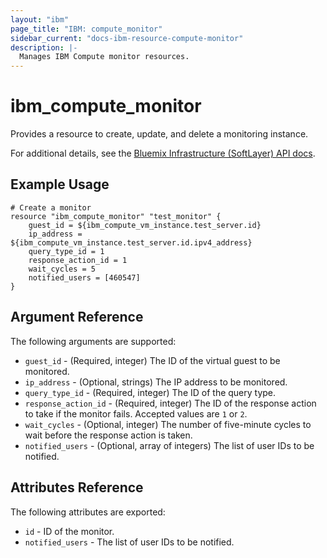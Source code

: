 ```yaml
---
layout: "ibm"
page_title: "IBM: compute_monitor"
sidebar_current: "docs-ibm-resource-compute-monitor"
description: |-
  Manages IBM Compute monitor resources.
---
```



# ibm\_compute_monitor

Provides a resource to create, update, and delete a monitoring instance.

For additional details, see the [Bluemix Infrastructure (SoftLayer) API docs](http://sldn.softlayer.com/reference/datatypes/SoftLayer_Network_Monitor_Version1_Query_Host).

## Example Usage

```hcl
# Create a monitor
resource "ibm_compute_monitor" "test_monitor" {
    guest_id = ${ibm_compute_vm_instance.test_server.id}
    ip_address = ${ibm_compute_vm_instance.test_server.id.ipv4_address}
    query_type_id = 1
    response_action_id = 1
    wait_cycles = 5
    notified_users = [460547]
}
```

## Argument Reference

The following arguments are supported:

* `guest_id` - (Required, integer) The ID of the virtual guest to be monitored.
* `ip_address` - (Optional, strings) The IP address to be monitored.
* `query_type_id` - (Required, integer) The ID of the query type.
* `response_action_id` - (Required, integer) The ID of the response action to take if the monitor fails. Accepted values are `1` or `2`.
* `wait_cycles` - (Optional, integer) The number of five-minute cycles to wait before the response action is taken.
* `notified_users` - (Optional, array of integers) The list of user IDs to be notified.

## Attributes Reference

The following attributes are exported:

* `id` - ID of the monitor.
* `notified_users` - The list of user IDs to be notified.
